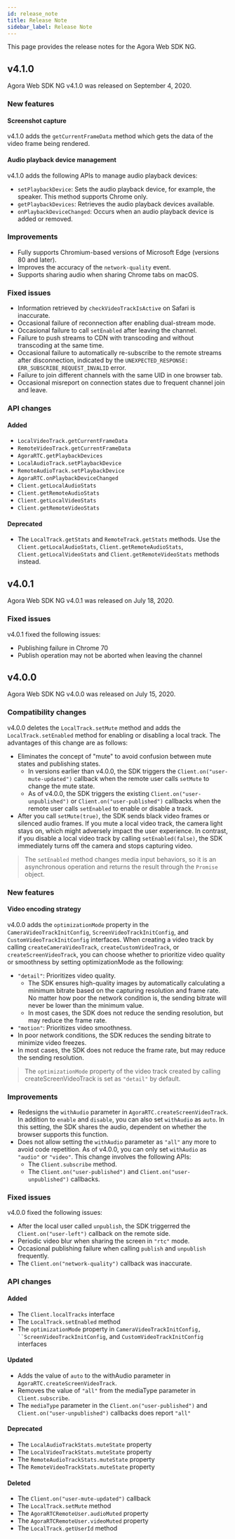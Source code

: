 ```yaml
---
id: release_note
title: Release Note
sidebar_label: Release Note
---
```


This page provides the release notes for the Agora Web SDK NG.

## v4.1.0

Agora Web SDK NG v4.1.0 was released on September 4, 2020.

### New features

#### Screenshot capture

v4.1.0 adds the `getCurrentFrameData` method which gets the data of the video frame being rendered.

#### Audio playback device management

v4.1.0 adds the following APIs to manage audio playback devices:

- `setPlaybackDevice`: Sets the audio playback device, for example, the speaker. This method supports Chrome only.
- `getPlaybackDevices`: Retrieves the audio playback devices available.
- `onPlaybackDeviceChanged`: Occurs when an audio playback device is added or removed.

### Improvements

- Fully supports Chromium-based versions of Microsoft Edge (versions 80 and later).
- Improves the accuracy of the `network-quality` event.
- Supports sharing audio when sharing Chrome tabs on macOS.

### Fixed issues

- Information retrieved by `checkVideoTrackIsActive` on Safari is inaccurate.
- Occasional failure of reconnection after enabling dual-stream mode.
- Occasional failure to call `setEnabled` after leaving the channel.
- Failure to push streams to CDN with transcoding and without transcoding at the same time.
- Occasional failure to automatically re-subscribe to the remote streams after disconnection, indicated by the `UNEXPECTED_RESPONSE: ERR_SUBSCRIBE_REQUEST_INVALID` error.
- Failure to join different channels with the same UID in one browser tab.
- Occasional misreport on connection states due to frequent channel join and leave.

### API changes

#### Added

- `LocalVideoTrack.getCurrentFrameData`
- `RemoteVideoTrack.getCurrentFrameData`
- `AgoraRTC.getPlaybackDevices`
- `LocalAudioTrack.setPlaybackDevice`
- `RemoteAudioTrack.setPlaybackDevice`
- `AgoraRTC.onPlaybackDeviceChanged`
- `Client.getLocalAudioStats`
- `Client.getRemoteAudioStats`
- `Client.getLocalVideoStats`
- `Client.getRemoteVideoStats`

#### Deprecated

- The `LocalTrack.getStats` and `RemoteTrack.getStats` methods. Use the `Client.getLocalAudioStats`, `Client.getRemoteAudioStats`, `Client.getLocalVideoStats` and `Client.getRemoteVideoStats` methods instead.

## v4.0.1

Agora Web SDK NG v4.0.1 was released on July 18, 2020.

### Fixed issues

v4.0.1 fixed the following issues:

- Publishing failure in Chrome 70
- Publish operation may not be aborted when leaving the channel

## v4.0.0

Agora Web SDK NG v4.0.0 was released on July 15, 2020.

### Compatibility changes

v4.0.0 deletes the `LocalTrack.setMute` method and adds the `LocalTrack.setEnabled` method for enabling or disabling a local track. The advantages of this change are as follows:

- Eliminates the concept of "mute" to avoid confusion between mute states and publishing states.
  - In versions earlier than v4.0.0, the SDK triggers the `Client.on("user-mute-updated")` callback when the remote user calls `setMute` to change the mute state.
  - As of v4.0.0, the SDK triggers the existing `Client.on("user-unpublished")` or `Client.on("user-published")` callbacks when the remote user calls `setEnabled` to enable or disable a track.
- After you call `setMute(true)`, the SDK sends black video frames or silenced audio frames. If you mute a local video track, the camera light stays on, which might adversely impact the user experience. In contrast, if you disable a local video track by calling `setEnabled(false)`, the SDK immediately turns off the camera and stops capturing video.

> The `setEnabled` method changes media input behaviors, so it is an asynchronous operation and returns the result through the `Promise` object.

### New features

#### Video encoding strategy

v4.0.0 adds the `optimizationMode` property in the `CameraVideoTrackInitConfig`, `ScreenVideoTrackInitConfig`, and `CustomVideoTrackInitConfig` interfaces. When creating a video track by calling `createCameraVideoTrack`, `createCustomVideoTrack`, or `createScreenVideoTrack`, you can choose whether to prioritize video quality or smoothness by setting optimizationMode as the following:

- `"detail"`: Prioritizes video quality.
  - The SDK ensures high-quality images by automatically calculating a minimum bitrate based on the capturing resolution and frame rate. No matter how poor the network condition is, the sending bitrate will never be lower than the minimum value.
  - In most cases, the SDK does not reduce the sending resolution, but may reduce the frame rate.
-  `"motion"`: Prioritizes video smoothness.
  - In poor network conditions, the SDK reduces the sending bitrate to minimize video freezes.
  - In most cases, the SDK does not reduce the frame rate, but may reduce the sending resolution.

> The  `optimizationMode` property of the video track created by calling createScreenVideoTrack is set as `"detail"` by default.

### Improvements

- Redesigns the `withAudio` parameter in `AgoraRTC.createScreenVideoTrack`. In addition to `enable` and `disable`, you can also set `withAudio` as `auto`. In this setting, the SDK shares the audio, dependent on whether the browser supports this function. 
- Does not allow setting the `withAudio` parameter as `"all"` any more to avoid code repetition. As of v4.0.0, you can only set `withAudio` as `"audio"` or `"video"`. This change involves the following APIs:
  - The `Client.subscribe` method.
  - The `Client.on("user-published")` and `Client.on("user-unpublished")` callbacks.

### Fixed issues

v4.0.0 fixed the following issues:

- After the local user called `unpublish`, the SDK triggerred the `Client.on("user-left")` callback on the remote side.
- Periodic video blur when sharing the screen in `"rtc"` mode.
- Occasional publishing failure when calling `publish` and `unpublish` frequently.
- The `Client.on("network-quality")` callback was inaccurate.

### API changes

#### Added

- The `Client.localTracks` interface
- The `LocalTrack.setEnabled` method
- The `optimizationMode` property in `CameraVideoTrackInitConfig, ``ScreenVideoTrackInitConfig`, and `CustomVideoTrackInitConfig` interfaces

#### Updated

- Adds the value of `auto` to the withAudio parameter in `AgoraRTC.createScreenVideoTrack`.
- Removes the value of `"all"` from the mediaType parameter in `Client.subscribe`.
- The `mediaType` parameter in the `Client.on("user-published")` and `Client.on("user-unpublished")` callbacks does report `"all"`

#### Deprecated

- The `LocalAudioTrackStats.muteState` property
- The `LocalVideoTrackStats.muteState` property
- The `RemoteAudioTrackStats.muteState` property
- The `RemoteVideoTrackStats.muteState` property

#### Deleted

- The `Client.on("user-mute-updated")` callback
- The `LocalTrack.setMute` method
- The `AgoraRTCRemoteUser.audioMuted` property
- The `AgoraRTCRemoteUser.videoMuted` property
- The `LocalTrack.getUserId` method